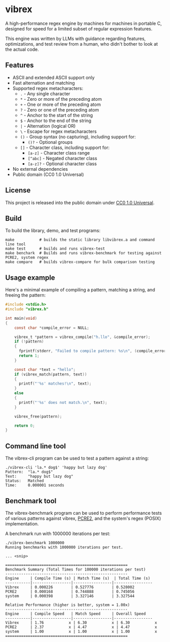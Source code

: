 # vibrex

A high-performance regex engine by machines for machines in portable C, designed
for speed for a limited subset of regular expression features.

This engine was written by LLMs with guidance regarding features, optimizations,
and test review from a human, who didn't bother to look at the actual code.

## Features
- ASCII and extended ASCII support only
- Fast alternation and matching
- Supported regex metacharacters:
  - `.`    - Any single character
  - `*`    - Zero or more of the preceding atom
  - `+`    - One or more of the preceding atom
  - `?`    - Zero or one of the preceding atom
  - `^`    - Anchor to the start of the string
  - `$`    - Anchor to the end of the string
  - `|`    - Alternation (logical OR)
  - `\`    - Escape for regex metacharacters
  - `()`   - Group syntax (no capturing), including support for:
    - `()?`  - Optional groups
  - `[]`   - Character class, including support for:
    - `[a-z]`  - Character class range
    - `[^abc]` - Negated character class
    - `[a-z]?` - Optional character class
- No external dependencies
- Public domain (CC0 1.0 Universal)

## License
This project is released into the public domain under [CC0 1.0 Universal](https://creativecommons.org/publicdomain/zero/1.0/).

## Build
To build the library, demo, and test programs:

```
make           # builds the static library libvibrex.a and command line tool
make test      # builds and runs vibrex-test
make benchark  # Builds and runs vibrex-benchmark for testing against PCRE2, system regex
make compare   # builds vibrex-compare for bulk comparison testing
```

## Usage example
Here's a minimal example of compiling a pattern, matching a string, and freeing the pattern:

```c
#include <stdio.h>
#include "vibrex.h"

int main(void)
{
    const char *compile_error = NULL;

    vibrex_t *pattern = vibrex_compile("h.llo", &compile_error);
    if (!pattern)
    {
      fprintf(stderr, "Failed to compile pattern: %s\n", (compile_error) ? compile_error : "Unknown");
      return 1;
    }

    const char *text = "hello";
    if (vibrex_match(pattern, text))
    {
      printf("'%s' matches!\n", text);
    }
    else
    {
      printf("'%s' does not match.\n", text);
    }

    vibrex_free(pattern);

    return 0;
}
```

## Command line tool
The vibrex-cli program can be used to test a pattern against a string:

```console
./vibrex-cli 'la.* dog$' 'happy but lazy dog'
Pattern:  "la.* dog$"
Text:     "happy but lazy dog"
Status:   Matched
Time:     0.000001 seconds
```

## Benchmark tool
The vibrex-benchmark program can be used to perform performance tests
of various patterns against vibrex, [PCRE2](https://www.pcre.org/), and
the system's regex (POSIX) implementation.

A benchmark run with 1000000 iterations per test:
```console
./vibrex-benchmark 1000000
Running benchmarks with 1000000 iterations per test.

... <snip>

======================================================
Benchmark Summary (Total Times for 100000 iterations per test)
------------------------------------------------------
Engine     | Compile Time (s) | Match Time (s)  | Total Time (s)
-----------|-----------------|-----------------|-----------------
Vibrex     | 0.000226        | 0.527776        | 0.528002
PCRE2      | 0.000168        | 0.744888        | 0.745056
system     | 0.000398        | 3.327146        | 3.327544

Relative Performance (higher is better, system = 1.00x)
------------------------------------------------------
Engine     | Compile Speed   | Match Speed     | Overall Speed
-----------|-----------------|-----------------|-----------------
Vibrex     | 1.76           x | 6.30           x | 6.30           x
PCRE2      | 2.37           x | 4.47           x | 4.47           x
system     | 1.00           x | 1.00           x | 1.00           x
======================================================
```
